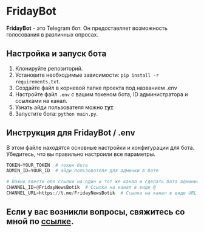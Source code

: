 # **FridayBot**

**FridayBot** - это Telegram бот. Он предоставляет возможность голосования в различных опросах.


Настройка и запуск бота
-
1. Клонируйте репозиторий.
2. Установите необходимые зависимости: `pip install -r requirements.txt`.
3. Создайте файл в корневой папке проекта под названием .env
4. Настройте файл `.env` с вашим токеном бота, ID администратора и ссылками на канал.
5. Узнать айди пользователя можно **[тут](https://t.me/getmy_idbot)**
6. Запустите бота: `python main.py`.


## **Инструкция для FridayBot / .env**

В этом файле находятся основные настройки и конфигурации для бота. Убедитесь, что вы правильно настроили все параметры.

```python
TOKEN=YOUR_TOKEN  # токен бота
ADMIN_ID=YOUR_ID  # айди пользователя для админки в боте

# Важно ввести обе ссылки на один и тот же канал и сделать бота администратором канала для проверки подписки пользователя.
CHANNEL_ID=@FridayNewsBotik  # Ссылка на канал в виде @
CHANNEL_URL=https://t.me/FridayNewsBotik  # Ссылка на канал в виде URL
```

Если у вас возникли вопросы, свяжитесь со мной по **[ссылке](https://t.me/bakumii)**.
-
